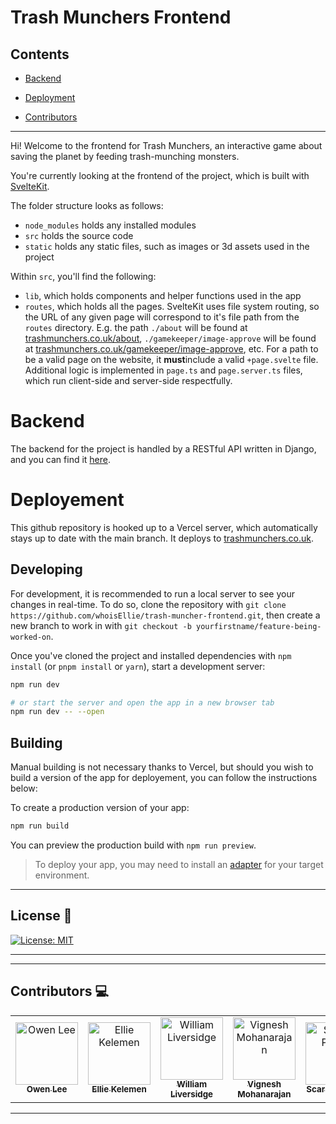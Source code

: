 # Trash Munchers Frontend

## Contents

- [Backend](https://github.com/whoisEllie/trash-muncher-frontend#backend)

- [Deployment](https://github.com/whoisEllie/trash-muncher-frontend#deployement)

- [Contributors](https://github.com/whoisEllie/trash-muncher-frontend/tree/malik-readme#contributors-computer)

---

Hi! Welcome to the frontend for Trash Munchers, an interactive game about saving the planet by feeding trash-munching monsters.

You're currently looking at the frontend of the project, which is built with [SvelteKit](https://kit.svelte.dev/).

The folder structure looks as follows:

- `node_modules` holds any installed modules
- `src` holds the source code
- `static` holds any static files, such as images or 3d assets used in the project

Within `src`,  you'll find the following:

- `lib`, which holds components and helper functions used in the app
- `routes`, which holds all the pages. SvelteKit uses file system routing, so the URL of any given page will correspond to it's file path from the `routes` directory. E.g. the path `./about` will be found at [trashmunchers.co.uk/about](https://www.trashmunchers.co.uk/about), `./gamekeeper/image-approve` will be found at [trashmunchers.co.uk/gamekeeper/image-approve](https://www.trashmunchers.co.uk/gamekeeper/image-approve), etc. For a path to be a valid page on the website, it **must**include a valid `+page.svelte` file. Additional logic is implemented in `page.ts` and `page.server.ts` files, which run client-side and server-side respectfully. 

# Backend

The backend for the project is handled by a RESTful API written in Django, and you can find it [here](https://github.com/KermityOwen/Trash-Muncher-Webapp).

# Deployement

This github repository is hooked up to a Vercel server, which automatically stays up to date with the main branch. It deploys to [trashmunchers.co.uk](https://trashmunchers.co.uk). 

## Developing

For development, it is recommended to run a local server to see your changes in real-time. To do so, clone the repository with `git clone https://github.com/whoisEllie/trash-muncher-frontend.git`, then create a new branch to work in with `git checkout -b yourfirstname/feature-being-worked-on`. 

Once you've cloned the project and installed dependencies with `npm install` (or `pnpm install` or `yarn`), start a development server:

```bash
npm run dev

# or start the server and open the app in a new browser tab
npm run dev -- --open
```

## Building

Manual building is not necessary thanks to Vercel, but should you wish to build a version of the app for deployement, you can follow the instructions below:

To create a production version of your app:

```bash
npm run build
```

You can preview the production build with `npm run preview`.

> To deploy your app, you may need to install an [adapter](https://kit.svelte.dev/docs/adapters) for your target environment.

---

## License :page_with_curl:

[![License: MIT](https://img.shields.io/badge/License-MIT-yellow.svg)](https://opensource.org/licenses/MIT)

---

--- 

## Contributors :computer: 

<table>
  <tbody>
    <tr>
      <td align="center"><a href="https://github.com/KermityOwen"><img src="https://avatars.githubusercontent.com/u/47197696?v=4" width="100px;" alt="Owen Lee"/><br /><sub><b>Owen Lee</b></sub></a></td>
      <td align="center"><a href="https://github.com/whoisEllie"><img src="https://avatars.githubusercontent.com/u/37041249?v=4" width="100px;" alt="Ellie Kelemen"/><br /><sub><b>Ellie Kelemen</b></sub></a></td>
      <td align="center"><a href="https://github.com/TerraTree"><img src="https://avatars.githubusercontent.com/u/22399437?v=4" width="100px;" alt="William Liversidge"/><br /><sub><b>William Liversidge</b></sub></a></td>
      <td align="center"><a href="https://github.com/vigneshmohan2002"><img src="https://avatars.githubusercontent.com/u/85409344?v=4" width="100px;" alt="Vignesh Mohanarajan"/><br /><sub><b>Vignesh Mohanarajan</b></sub></a></td>
      <td align="center"><a href="https://github.com/scarlettp1619"><img src="https://avatars.githubusercontent.com/u/95775118?v=4" width="100px;" alt="Scarlett Parker"/><br /><sub><b>Scarlett Parker</b></sub></a></td>
      <td align="center"><a href="https://github.com/FBWWTeto"><img src="https://avatars.githubusercontent.com/u/93519490?v=4" width="100px;" alt="Malik Besta"/><br /><sub><b>Malik Besta</b></sub></a></td>
      </tr>
  </tbody>
</table>
      

---
